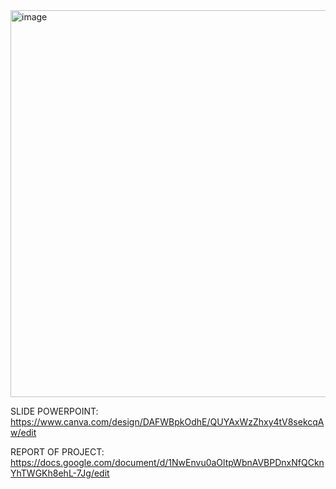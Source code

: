 <img width="619" alt="image" src="https://user-images.githubusercontent.com/91877086/209558648-b3d8bbbc-ebb7-43ad-8f2c-36324d4808b9.png">

SLIDE POWERPOINT: https://www.canva.com/design/DAFWBpkOdhE/QUYAxWzZhxy4tV8sekcqAw/edit

REPORT OF PROJECT: https://docs.google.com/document/d/1NwEnvu0aOltpWbnAVBPDnxNfQCknYhTWGKh8ehL-7Jg/edit
